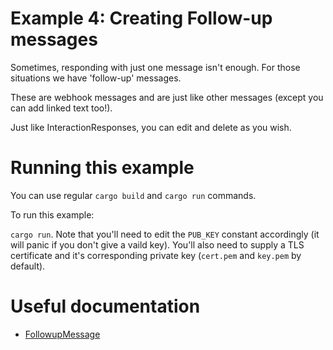 # Example 4: Creating Follow-up messages

Sometimes, responding with just one message isn't enough. For those situations we have 'follow-up' messages.

These are webhook messages and are just like other messages (except you can add linked text too!).

Just like InteractionResponses, you can edit and delete as you wish.

# Running this example
You can use regular `cargo build` and `cargo run` commands.

To run this example:

`cargo run`. Note that you'll need to edit the `PUB_KEY` constant accordingly (it will panic if you don't give a vaild key).
You'll also need to supply a TLS certificate and it's corresponding private key (`cert.pem` and `key.pem` by default).

# Useful documentation
- [FollowupMessage](https://docs.rs/rusty_interaction/latest/rusty_interaction/types/interaction/struct.FollowupMessage.html)
